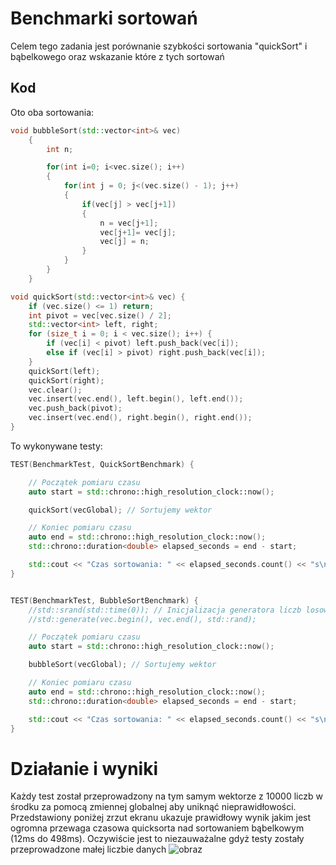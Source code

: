 # Benchmarki sortowań
Celem tego zadania jest porównanie szybkości sortowania "quickSort" i bąbelkowego oraz wskazanie które z tych sortowań

## Kod
Oto oba sortowania:
```cpp
void bubbleSort(std::vector<int>& vec)
	{
		int n;

		for(int i=0; i<vec.size(); i++)
		{
			for(int j = 0; j<(vec.size() - 1); j++)
			{
				if(vec[j] > vec[j+1])
				{
					n = vec[j+1];
					vec[j+1]= vec[j];
					vec[j] = n;
				}
			}
		}
	}

void quickSort(std::vector<int>& vec) {
    if (vec.size() <= 1) return;
    int pivot = vec[vec.size() / 2];
    std::vector<int> left, right;
    for (size_t i = 0; i < vec.size(); i++) {
        if (vec[i] < pivot) left.push_back(vec[i]);
        else if (vec[i] > pivot) right.push_back(vec[i]);
    }
    quickSort(left);
    quickSort(right);
    vec.clear();
    vec.insert(vec.end(), left.begin(), left.end());
    vec.push_back(pivot);
    vec.insert(vec.end(), right.begin(), right.end());
}
```

To wykonywane testy:
```cpp
TEST(BenchmarkTest, QuickSortBenchmark) {

    // Początek pomiaru czasu
    auto start = std::chrono::high_resolution_clock::now();

    quickSort(vecGlobal); // Sortujemy wektor

    // Koniec pomiaru czasu
    auto end = std::chrono::high_resolution_clock::now();
    std::chrono::duration<double> elapsed_seconds = end - start;

    std::cout << "Czas sortowania: " << elapsed_seconds.count() << "s\n";
}


TEST(BenchmarkTest, BubbleSortBenchmark) {
    //std::srand(std::time(0)); // Inicjalizacja generatora liczb losowych
    //std::generate(vec.begin(), vec.end(), std::rand);

    // Początek pomiaru czasu
    auto start = std::chrono::high_resolution_clock::now();

    bubbleSort(vecGlobal); // Sortujemy wektor

    // Koniec pomiaru czasu
    auto end = std::chrono::high_resolution_clock::now();
    std::chrono::duration<double> elapsed_seconds = end - start;

    std::cout << "Czas sortowania: " << elapsed_seconds.count() << "s\n";
}
```

# Działanie i wyniki
Każdy test został przeprowadzony na tym samym wektorze z 10000 liczb w środku za pomocą zmiennej globalnej aby uniknąć nieprawidłowości.
Przedstawiony poniżej zrzut ekranu ukazuje prawidłowy wynik jakim jest ogromna przewaga czasowa quicksorta nad sortowaniem bąbelkowym (12ms do 498ms). Oczywiście jest to niezauważalne gdyż testy zostały przeprowadzone małej liczbie danych
![obraz](https://github.com/user-attachments/assets/10dd2cb6-fb4f-457e-8b7d-1869ec128d16)
